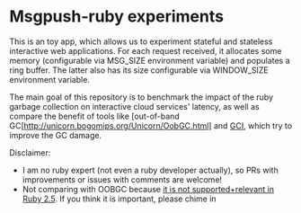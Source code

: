 # Msgpush-ruby experiments

This is an toy app, which allows us to experiment stateful and stateless interactive web applications. For each request received, it allocates some memory (configurable via MSG_SIZE environment variable) and populates a ring buffer. The latter also has its size configurable via WINDOW_SIZE environment variable.

The main goal of this repository is to benchmark the impact of the ruby garbage collection on interactive cloud services' latency, as well as compare the benefit of tools like [out-of-band GC[http://unicorn.bogomips.org/Unicorn/OobGC.html] and [GCI](https://github.com/gcinterceptor/gci-proxy), which try to improve the GC damage. 

Disclaimer:

* I am no ruby expert (not even a ruby developer actually), so PRs with improvements or issues with comments are welcome!
* Not comparing with OOBGC because [it is not supported+relevant in Ruby 2.5](https://github.com/tmm1/gctools/issues/16). If you think it is important, please chime in
